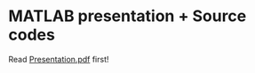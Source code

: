 # MATLAB presentation + Source codes

Read [Presentation.pdf](https://github.com/AliKarbasiCom/Uni-Presentations-MATLAB/blob/main/Presentation.pdf) first!
